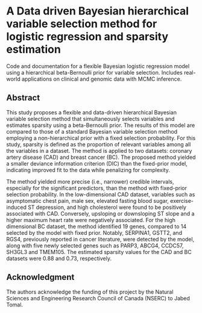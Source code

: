 # A Data driven Bayesian hierarchical variable selection method for logistic regression and sparsity estimation
Code and documentation for a flexible Bayesian logistic regression model using a hierarchical beta-Bernoulli prior for variable selection. Includes real-world applications on clinical and genomic data with MCMC inference.
## Abstract 
This study proposes a flexible and data-driven hierarchical Bayesian variable selection method that simultaneously selects variables and estimates sparsity using a beta-Bernoulli prior. The results of this model are compared to those of a standard Bayesian variable selection method employing a non-hierarchical prior with a fixed selection probability. For this study, sparsity is defined as the proportion of relevant variables among all the variables in a dataset. The method is applied to two datasets: coronary artery disease (CAD) and breast cancer (BC). The proposed method yielded a smaller deviance information criterion (DIC) than the fixed-prior model, indicating improved fit to the data while penalizing for complexity.


The method yielded more precise (i.e., narrower) credible intervals, especially for the significant predictors, than the method with fixed-prior selection probability. In the low-dimensional CAD dataset, variables such as asymptomatic chest pain, male sex, elevated fasting blood sugar, exercise-induced ST depression, and high cholesterol were found to be positively associated with CAD. Conversely, upsloping or downsloping ST slope and a higher maximum heart rate were negatively associated. For the high dimensional BC dataset, the method identified 19 genes, compared to 14 selected by the model with fixed prior. Notably, SERPINA1, GSTT2, and RGS4, previously reported in cancer literature, were detected by the model, along with five newly selected genes such as PARP3, ABCG4, CCDC57, SH3GL3 and TMEM105. The estimated sparsity values for the CAD and BC datasets were 0.88 and 0.73, respectively.

## Acknowledgment

The authors acknowledge the funding of this project by the Natural Sciences and Engineering Research Council of Canada (NSERC) to Jabed Tomal.
